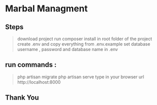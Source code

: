 # Marbal Managment 

## Steps
> download project
> run composer install in root folder of the project
> create .env and copy everything from .env.example 
> set database username , password and database name in .env
## run commands :
> php artisan migrate 
> php artisan serve
> type in your browser url http://localhost:8000

## Thank You